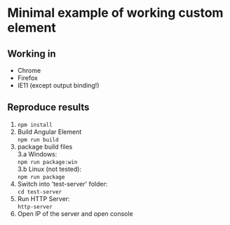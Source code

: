 # Minimal example of working custom element

## Working in
- Chrome
- Firefox
- IE11 (except output binding!)

## Reproduce results

1. `npm install`
2. Build Angular Element  
`npm run build`  
3. package build files  
3.a Windows:  
`npm run package:win`  
3.b Linux (not tested):    
`npm run package`
4. Switch into 'test-server' folder:  
 `cd test-server`
5. Run HTTP Server:  
`http-server`
6. Open IP of the server and open console
